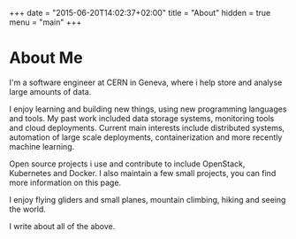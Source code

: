 +++
date = "2015-06-20T14:02:37+02:00"
title = "About"
hidden = true
menu = "main"
+++

# About Me

I'm a software engineer at CERN in Geneva, where i help store and analyse large amounts of data.

I enjoy learning and building new things, using new programming languages and tools. My past work included data storage systems, monitoring tools and cloud deployments. Current main interests include distributed systems, automation of large scale deployments, containerization and more recently machine learning.

Open source projects i use and contribute to include OpenStack, Kubernetes and Docker. I also maintain a few small projects, you can find more information on this page.

I enjoy flying gliders and small planes, mountain climbing, hiking and seeing the world.

I write about all of the above.
